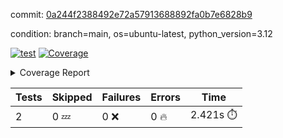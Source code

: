 commit: [0a244f2388492e72a57913688892fa0b7e6828b9](https://github.com/rcmdnk/boto3-session/tree/0a244f2388492e72a57913688892fa0b7e6828b9)

condition: branch=main, os=ubuntu-latest, python_version=3.12

[![test](https://github.com/rcmdnk/boto3-session/actions/workflows/test.yml/badge.svg)](https://github.com/rcmdnk/boto3-session/actions/runs/8891485545)
<a href="https://github.com/rcmdnk/boto3-session/blob/0a244f2388492e72a57913688892fa0b7e6828b9/README.md"><img alt="Coverage" src="https://img.shields.io/badge/Coverage-47%25-orange.svg" /></a><details><summary>Coverage Report </summary><table><tr><th>File</th><th>Stmts</th><th>Miss</th><th>Cover</th><th>Missing</th></tr><tbody><tr><td colspan="5"><b>src/boto3_session</b></td></tr><tr><td>&nbsp; &nbsp;<a href="https://github.com/rcmdnk/boto3-session/blob/0a244f2388492e72a57913688892fa0b7e6828b9/src/boto3_session/session.py">session.py</a></td><td>59</td><td>34</td><td>42%</td><td><a href="https://github.com/rcmdnk/boto3-session/blob/0a244f2388492e72a57913688892fa0b7e6828b9/src/boto3_session/session.py#L11-L14">11&ndash;14</a>, <a href="https://github.com/rcmdnk/boto3-session/blob/0a244f2388492e72a57913688892fa0b7e6828b9/src/boto3_session/session.py#L56">56</a>, <a href="https://github.com/rcmdnk/boto3-session/blob/0a244f2388492e72a57913688892fa0b7e6828b9/src/boto3_session/session.py#L64-L66">64&ndash;66</a>, <a href="https://github.com/rcmdnk/boto3-session/blob/0a244f2388492e72a57913688892fa0b7e6828b9/src/boto3_session/session.py#L69-L89">69&ndash;89</a>, <a href="https://github.com/rcmdnk/boto3-session/blob/0a244f2388492e72a57913688892fa0b7e6828b9/src/boto3_session/session.py#L92-L110">92&ndash;110</a>, <a href="https://github.com/rcmdnk/boto3-session/blob/0a244f2388492e72a57913688892fa0b7e6828b9/src/boto3_session/session.py#L113-L117">113&ndash;117</a>, <a href="https://github.com/rcmdnk/boto3-session/blob/0a244f2388492e72a57913688892fa0b7e6828b9/src/boto3_session/session.py#L120-L121">120&ndash;121</a>, <a href="https://github.com/rcmdnk/boto3-session/blob/0a244f2388492e72a57913688892fa0b7e6828b9/src/boto3_session/session.py#L124-L125">124&ndash;125</a></td></tr><tr><td><b>TOTAL</b></td><td><b>64</b></td><td><b>34</b></td><td><b>47%</b></td><td>&nbsp;</td></tr></tbody></table></details>

| Tests | Skipped | Failures | Errors | Time |
| ----- | ------- | -------- | -------- | ------------------ |
| 2 | 0 :zzz: | 0 :x: | 0 :fire: | 2.421s :stopwatch: |

